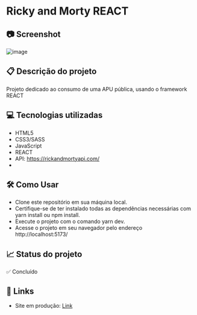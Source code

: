 # Ricky and Morty REACT
## 📷 Screenshot
![image](https://user-images.githubusercontent.com/83377646/235194894-76313e02-24e5-446f-b934-071fb7487596.png)


## 📋 Descrição do projeto
Projeto dedicado ao consumo de uma APU pública, usando o framework REACT

## 💻 Tecnologias utilizadas
- HTML5
- CSS3/SASS
- JavaScript
- REACT
- API: https://rickandmortyapi.com/
- 
## 🛠️ Como Usar
- Clone este repositório em sua máquina local.
- Certifique-se de ter instalado todas as dependências necessárias com yarn install ou npm install.
- Execute o projeto com o comando yarn dev.
- Acesse o projeto em seu navegador pelo endereço http://localhost:5173/

## 📈 Status do projeto
✅ Concluído

## 🔗 Links 
- Site em produção: [Link](https://ricky-and-morty-react.netlify.app/ "Link")
